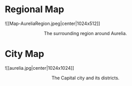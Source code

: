 # Regional Map

![[Map-AureliaRegion.jpeg|center|1024x512]]

<div align=center>
The surrounding region around Aurelia.
</div>

# City Map

![[aurelia.jpg|center|1024x1024]]

<center>The Capital city and its districts.</center>
